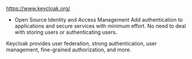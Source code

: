 https://www.keycloak.org/


- Open Source Identity and Access Management
Add authentication to applications and secure services with minimum effort.
No need to deal with storing users or authenticating users.

Keycloak provides user federation, strong authentication, user management, fine-grained authorization, and more.
